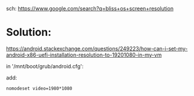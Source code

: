 sch: https://www.google.com/search?q=bliss+os+screen+resolution

# Solution:
https://android.stackexchange.com/questions/249223/how-can-i-set-my-android-x86-uefi-installation-resolution-to-19201080-in-my-vm

in '/mnt/boot/grub/android.cfg':

add:
```
nomodeset video=1980*1080
